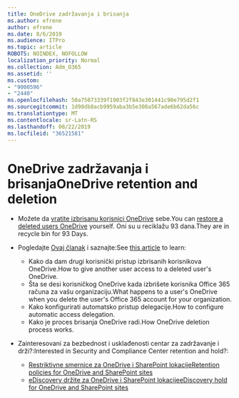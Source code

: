```yaml
---
title: OneDrive zadržavanja i brisanja
ms.author: efrene
author: efrene
ms.date: 8/6/2019
ms.audience: ITPro
ms.topic: article
ROBOTS: NOINDEX, NOFOLLOW
localization_priority: Normal
ms.collection: Adm_O365
ms.assetid: ''
ms.custom:
- "9000596"
- "2440"
ms.openlocfilehash: 50a75073339f1903f2f843e301441c90e795d2f1
ms.sourcegitcommit: 1d98db8acb9959aba3b5e308a567ade6b62da56c
ms.translationtype: MT
ms.contentlocale: sr-Latn-RS
ms.lasthandoff: 08/22/2019
ms.locfileid: "36521581"
---
```

# <a name="onedrive-retention-and-deletion"></a><span data-ttu-id="7f77e-102">OneDrive zadržavanja i brisanja</span><span class="sxs-lookup"><span data-stu-id="7f77e-102">OneDrive retention and deletion</span></span>

- <span data-ttu-id="7f77e-103">Možete da [vratite izbrisanu korisnici OneDrive](https://docs.microsoft.com/onedrive/restore-deleted-onedrive) sebe.</span><span class="sxs-lookup"><span data-stu-id="7f77e-103">You can [restore a deleted users OneDrive](https://docs.microsoft.com/onedrive/restore-deleted-onedrive) yourself.</span></span> <span data-ttu-id="7f77e-104">Oni su u reciklažu 93 dana.</span><span class="sxs-lookup"><span data-stu-id="7f77e-104">They are in recycle bin for 93 Days.</span></span> 

- <span data-ttu-id="7f77e-105">Pogledajte [Ovaj članak](https://docs.microsoft.com/onedrive/restore-deleted-onedrive) i saznajte:</span><span class="sxs-lookup"><span data-stu-id="7f77e-105">See [this article](https://docs.microsoft.com/onedrive/restore-deleted-onedrive) to learn:</span></span>
    - <span data-ttu-id="7f77e-106">Kako da dam drugi korisnički pristup izbrisanih korisnikova OneDrive.</span><span class="sxs-lookup"><span data-stu-id="7f77e-106">How to give another user access to a deleted user's OneDrive.</span></span>
    - <span data-ttu-id="7f77e-107">Šta se desi korisničkog OneDrive kada izbrišete korisnika Office 365 računa za vašu organizaciju.</span><span class="sxs-lookup"><span data-stu-id="7f77e-107">What happens to a user's OneDrive when you delete the user's Office 365 account for your organization.</span></span>
    - <span data-ttu-id="7f77e-108">Kako konfigurirati automatsko pristup delegacije.</span><span class="sxs-lookup"><span data-stu-id="7f77e-108">How to configure automatic access delegation.</span></span>
    - <span data-ttu-id="7f77e-109">Kako je proces brisanja OneDrive radi.</span><span class="sxs-lookup"><span data-stu-id="7f77e-109">How OneDrive deletion process works.</span></span>

- <span data-ttu-id="7f77e-110">Zainteresovani za bezbednost i usklađenosti centar za zadržavanje i drži?:</span><span class="sxs-lookup"><span data-stu-id="7f77e-110">Interested in Security and Compliance Center retention and hold?:</span></span>
    - [<span data-ttu-id="7f77e-111">Restriktivne smernice za OneDrive i SharePoint lokacije</span><span class="sxs-lookup"><span data-stu-id="7f77e-111">Retention policies for OneDrive and SharePoint sites</span></span>](https://docs.microsoft.com/office365/securitycompliance/retention-policies?redirectSourcePath=%252farticle%252f5e377752-700d-4870-9b6d-12bfc12d2423#content-in-onedrive-accounts-and-sharepoint-sites)
    - [<span data-ttu-id="7f77e-112">eDiscovery držite za OneDrive i SharePoint lokacije</span><span class="sxs-lookup"><span data-stu-id="7f77e-112">eDiscovery hold for OneDrive and SharePoint sites</span></span>](https://docs.microsoft.com/office365/securitycompliance/ediscovery-cases#step-4-place-content-locations-on-hold)



